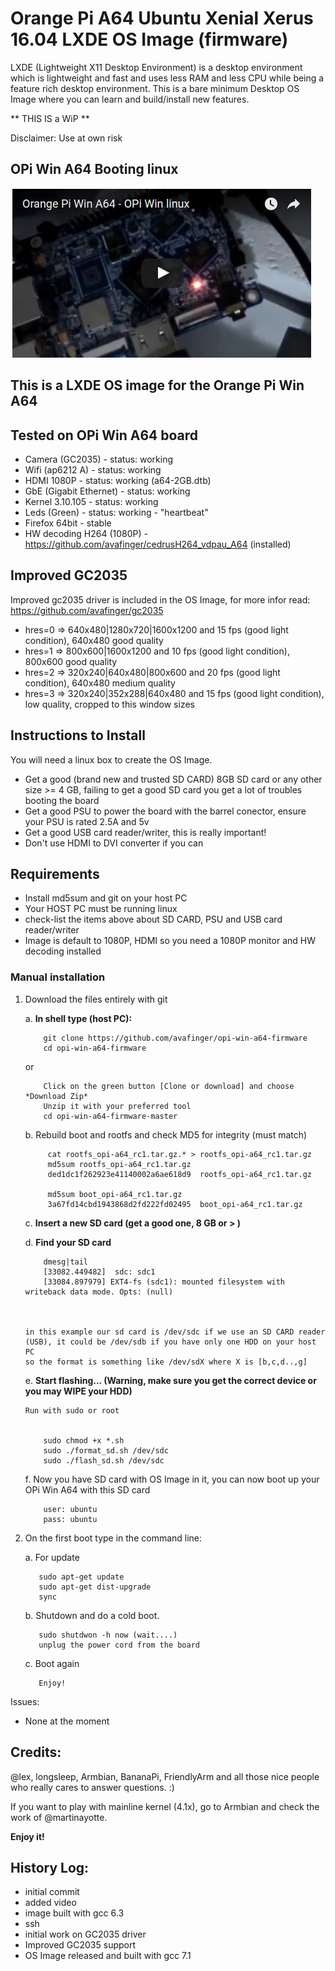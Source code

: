 Orange Pi A64 Ubuntu Xenial Xerus 16.04 LXDE OS Image (firmware)
================================================================

LXDE (Lightweight X11 Desktop Environment) is a desktop environment which is lightweight 
and fast and uses less RAM and less CPU while being a feature rich desktop environment.
This is a bare minimum Desktop OS Image where you can learn and build/install new features. 

** THIS IS a WiP **

Disclaimer: Use at own risk

## OPi Win A64 Booting linux

[![OPI A64 Booting linux](https://github.com/avafinger/opi-win-a64-firmware/raw/master/img/opi-a64.jpg)](https://youtu.be/kH-1PC7chIU)


This is a LXDE OS image for the Orange Pi Win A64
-------------------------------------------------

## Tested on OPi Win A64 board

- Camera (GC2035) - status: working
- Wifi (ap6212 A) - status: working
- HDMI 1080P - status: working (a64-2GB.dtb)
- GbE (Gigabit Ethernet) - status: working
- Kernel 3.10.105 - status: working
- Leds (Green) - status: working - "heartbeat"
- Firefox 64bit - stable
- HW decoding H264 (1080P) - https://github.com/avafinger/cedrusH264_vdpau_A64 (installed)

Improved GC2035
---------------
Improved gc2035 driver is included in the OS Image, for more infor read: https://github.com/avafinger/gc2035

* hres=0 => 640x480|1280x720|1600x1200 and 15 fps (good light condition), 640x480 good quality
* hres=1 => 800x600|1600x1200 and 10 fps (good light condition), 800x600 good quality
* hres=2 => 320x240|640x480|800x600 and 20 fps (good light condition), 640x480 medium quality
* hres=3 => 320x240|352x288|640x480 and 15 fps (good light condition), low quality, cropped to this window sizes

Instructions to Install
-----------------------
You will need a linux box to create the OS Image.

- Get a good (brand new and trusted SD CARD) 8GB SD card or any other size >= 4 GB,
  failing to get a good SD card you get a lot of troubles booting the board
- Get a good PSU to power the board with the barrel conector, ensure your 
  PSU is rated 2.5A and 5v
- Get a good USB card reader/writer, this is really important!
- Don't use HDMI to DVI converter if you can

Requirements
------------
- Install md5sum and git on your host PC
- Your HOST PC must be running linux
- check-list the items above about SD CARD, PSU and USB card reader/writer
- Image is default to 1080P, HDMI so you need a 1080P monitor and HW decoding installed

### Manual installation

1.  Download the files entirely with git 

    a.  **In shell type (host PC):**


            git clone https://github.com/avafinger/opi-win-a64-firmware
            cd opi-win-a64-firmware



    or


            Click on the green button [Clone or download] and choose *Download Zip*
            Unzip it with your preferred tool
            cd opi-win-a64-firmware-master




    b. Rebuild boot and rootfs and check MD5 for integrity (must match)

             cat rootfs_opi-a64_rc1.tar.gz.* > rootfs_opi-a64_rc1.tar.gz
             md5sum rootfs_opi-a64_rc1.tar.gz 
             ded1dc1f262923e41140002a6ae618d9  rootfs_opi-a64_rc1.tar.gz

             md5sum boot_opi-a64_rc1.tar.gz 
             3a67fd14cbd1943868d2fd222fd02495  boot_opi-a64_rc1.tar.gz


    c.  **Insert a new SD card (get a good one, 8 GB or > )**


    d.  **Find your SD card**


            dmesg|tail
            [33082.449482]  sdc: sdc1
            [33084.897979] EXT4-fs (sdc1): mounted filesystem with writeback data mode. Opts: (null)



        in this example our sd card is /dev/sdc if we use an SD CARD reader (USB), it could be /dev/sdb if you have only one HDD on your host PC
        so the format is something like /dev/sdX where X is [b,c,d..,g]


    e.  **Start flashing... (Warning, make sure you get the correct device or you may WIPE your HDD)**

        Run with sudo or root


            sudo chmod +x *.sh
            sudo ./format_sd.sh /dev/sdc
            sudo ./flash_sd.sh /dev/sdc


    f.  Now you have SD card with OS Image in it, you can now boot up your OPi Win A64 with this SD card

  
            user: ubuntu
            pass: ubuntu


2.  On the first boot type in the command line:

    a. For update

           sudo apt-get update
           sudo apt-get dist-upgrade
           sync

    b. Shutdown and do a cold boot.

           sudo shutdwon -h now (wait....)
           unplug the power cord from the board


    c. Boot again
    
           Enjoy!



Issues:
- None at the moment


Credits:
--------
@lex, longsleep, Armbian, BananaPi, FriendlyArm and all those nice people who really cares to answer questions. :)


If you want to play with mainline kernel (4.1x), go to Armbian and check the work of @martinayotte.

**Enjoy it!**

History Log:
------------
- initial commit
- added video
- image built with gcc 6.3
- ssh 
- initial work on GC2035 driver
- Improved GC2035 support
- OS Image released and built with gcc 7.1
